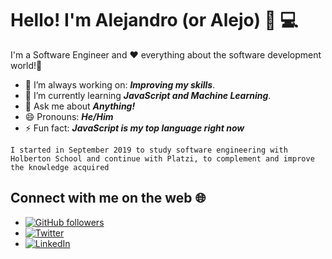 # Hello! I'm Alejandro (or Alejo) 👋 💻

I'm a Software Engineer and ❤️ everything about the software development world!💯

- 🔭 I’m always working on: **_Improving my skills_**.
- 🌱 I’m currently learning **_JavaScript and Machine Learning_**.
- 💬 Ask me about **_Anything!_**
- 😄 Pronouns: **_He/Him_**
- ⚡ Fun fact: **_JavaScript is my top language right now_**

`I started in September 2019 to study software engineering with Holberton School and continue with Platzi, to complement and improve the knowledge acquired`

## Connect with me on the web 🌐

- [![GitHub followers](https://img.shields.io/github/followers/alejoortizd?style=social)](https://github.com/alejoortizd?tab=followers)
- <a href="https://twitter.com/alejoortizd"><img src="https://img.shields.io/twitter/follow/alejoortizd?label=Twitter&style=social" alt="Twitter"></a>
- <a href="https://www.linkedin.com/in/alejoortizd"><img src="https://img.shields.io/badge/LinkedIn--_.svg?style=social&logo=linkedin" alt="LinkedIn"></a>

<!--
**alejoortizd/alejoortizd** is a ✨ _special_ ✨ repository because its `README.md` (this file) appears on your GitHub profile.

Here are some ideas to get you started:

- 🔭 I’m currently working on ...
- 🌱 I’m currently learning ...
- 👯 I’m looking to collaborate on ...
- 🤔 I’m looking for help with ...
- 💬 Ask me about ...
- 📫 How to reach me: ...
- 😄 Pronouns: ...
- ⚡ Fun fact: ...
-->
